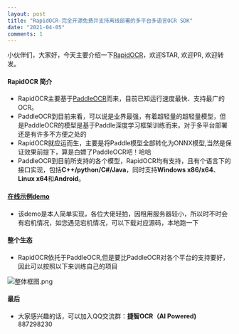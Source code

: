 ```yaml
---
layout: post
title: "RapidOCR-完全开源免费并支持离线部署的多平台多语言OCR SDK"
date: "2021-04-05"
comments: 1
---
```


小伙伴们，大家好，今天主要介绍一下[RapidOCR](https://github.com/RapidAI/RapidOCR)，欢迎STAR, 欢迎PR, 欢迎转发。

#### RapidOCR 简介
- RapidOCR主要基于[PaddleOCR](https://github.com/PaddlePaddle/PaddleOCR/blob/release/2.0/README_ch.md)而来，目前已知运行速度最快、支持最广的OCR。
- PaddleOCR到目前来看，可以说是业界最强，有着超轻量的超轻量模型，但是PaddleOCR的模型是基于Paddle深度学习框架训练而来，对于多平台部署还是有许多不方便之处的
- RapidOCR就应运而生，主要是将Paddle模型全部转化为ONNX模型,当然是保证效果前提下，算是白嫖了PaddleOCR吧！哈哈
- PaddleOCR到目前所支持的各个模型，RapidOCR均有支持，且有个语言下的接口实现，包括**C++/python/C#/Java**，同时支持**Windows x86/x64**、**Linux x64**和**Android**。

#### [在线示例demo](http://rapidocr.51pda.cn:9003/)
- 该demo是本人简单实现，各位大佬轻拍，因租用服务器较小，所以时不时会有宕机情况，如您遇见宕机情况，可以下载对应源码，本地跑一下

#### 整个生态
- RapidOCR依托于PaddleOCR,但是要比PaddleOCR对各个平台的支持要好，因此可以按照以下来训练自己的项目

![整体框图.png](https://p3-juejin.byteimg.com/tos-cn-i-k3u1fbpfcp/6816ba70e8994a41912c3df80c8af90a~tplv-k3u1fbpfcp-watermark.image)

#### 最后
- 大家感兴趣的话，可以加入QQ交流群：**捷智OCR（AI Powered)** 887298230